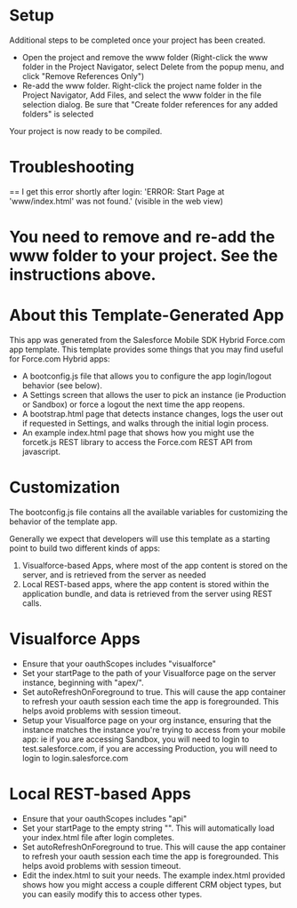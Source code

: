 # Setup

Additional steps to be completed once your project has been created.

- Open the project and remove the www folder (Right-click the www folder in the Project Navigator, select Delete from the popup menu, and click "Remove References Only")
- Re-add the www folder. Right-click the project name folder in the Project Navigator, Add Files, and select the www folder in the file selection dialog. Be sure that "Create folder references for any added folders" is selected

Your project is now ready to be compiled.

# Troubleshooting

==
I get this error shortly after login:
'ERROR: Start Page at \'www/index.html\' was not found.'  (visible in the web view)

You need to remove and re-add the www folder to your project.  See the instructions above.
==

# About this Template-Generated App

This app was generated from the Salesforce Mobile SDK Hybrid Force.com app template. This template provides some things that you may find useful for Force.com Hybrid apps:

- A bootconfig.js file that allows you to configure the app login/logout behavior (see below).
- A Settings screen that allows the user to pick an instance (ie Production or Sandbox) or force a logout the next time the app reopens.
- A bootstrap.html page that detects instance changes, logs the user out if requested in Settings, and walks through the initial login process.  
- An example index.html page that shows how you might use the forcetk.js REST library to access the Force.com REST API from javascript.

# Customization

The bootconfig.js file contains all the available variables for customizing the behavior of the template app.

Generally we expect that developers will use this template as a starting point to build two different kinds of apps: 

1. Visualforce-based Apps, where most of the app content is stored on the server, and is retrieved from the server as needed
2. Local REST-based apps, where the app content is stored within the application bundle, and data is retrieved from the server using REST calls. 

# Visualforce Apps

- Ensure that your oauthScopes includes "visualforce"
- Set your startPage to the path of your Visualforce page on the server instance, beginning with "apex/". 
- Set autoRefreshOnForeground to true.  This will cause the app container to refresh your oauth session each time the app is foregrounded. This helps avoid problems with session timeout. 
- Setup your Visualforce page on your org instance, ensuring that the instance matches the instance you're trying to access from your mobile app: ie if you are accessing Sandbox, you will need to login to test.salesforce.com, if you are accessing Production, you will need to login to login.salesforce.com

# Local REST-based Apps

- Ensure that your oauthScopes includes "api"
- Set your startPage to the empty string "".  This will automatically load your index.html file after login completes.
- Set autoRefreshOnForeground to true.  This will cause the app container to refresh your oauth session each time the app is foregrounded. This helps avoid problems with session timeout. 
- Edit the index.html to suit your needs.  The example index.html provided shows how you might access a couple different CRM object types, but you can easily modify this to access other types.
